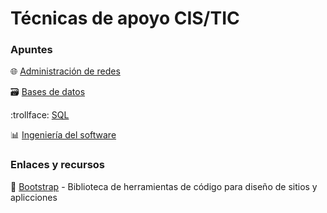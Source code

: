 # Técnicas de apoyo CIS/TIC
### Apuntes
:globe_with_meridians: [Administración de redes](https://github.com/13sauca13/PRG/blob/master/MF3.2%20Admin%20redes/Apuntes.md)

:card_file_box: [Bases de datos](https://github.com/13sauca13/PRG/blob/master/MF6.1%20BBDD/Apuntes.md)

:trollface: [SQL](https://github.com/13sauca13/PRG/blob/master/MF6.2%20SQL/Apuntes.md)

:bar_chart: [Ingeniería del software](https://github.com/13sauca13/PRG/blob/master/MF5.1%20Ingenieria%20software/Apuntes.md)

### Enlaces y recursos
:link: [Bootstrap](https://getbootstrap.com/) - Biblioteca de herramientas de código para diseño de sitios y aplicciones
